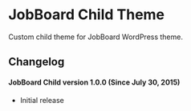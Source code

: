 JobBoard Child Theme
===

Custom child theme for JobBoard WordPress theme.


Changelog
---

#### JobBoard Child version 1.0.0 (Since July 30, 2015)
* Initial release
